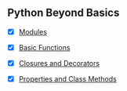 ## Python Beyond Basics

- [x] [Modules](./modules-organizing-programs)
- [x] [Basic Functions](./basic-functions)
- [x] [Closures and Decorators](./closures-decorators)
- [x] [Properties and Class Methods](./properties-and-class-methods)





